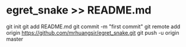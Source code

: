 # egret_snake >> README.md
git init
git add README.md
git commit -m "first commit"
git remote add origin https://github.com/mrhuangsir/egret_snake.git
git push -u origin master
